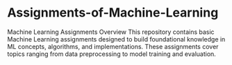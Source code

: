 # Assignments-of-Machine-Learning
Machine Learning Assignments
Overview
This repository contains basic Machine Learning assignments designed to build foundational knowledge in ML concepts, algorithms, and implementations. These assignments cover topics ranging from data preprocessing to model training and evaluation.



